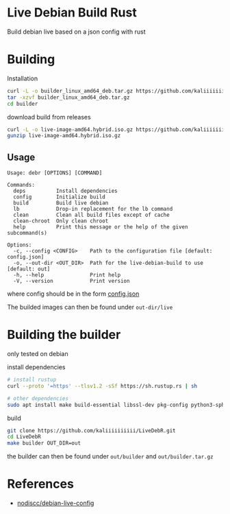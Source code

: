 # Live Debian Build Rust
Build debian live based on a json config with rust

# Building

Installation
```bash
curl -L -o builder_linux_amd64_deb.tar.gz https://github.com/kaliiiiiiiiii/LiveDebR/releases/latest/download/builder_linux_amd64_deb.tar.gz
tar -xzvf builder_linux_amd64_deb.tar.gz
cd builder
```

download build from releases
```bash
curl -L -o live-image-amd64.hybrid.iso.gz https://github.com/kaliiiiiiiiii/LiveDebR/releases/latest/download/live-image-amd64.hybrid.iso.gz
gunzip live-image-amd64.hybrid.iso.gz
```

## Usage
```
Usage: debr [OPTIONS] [COMMAND]

Commands:
  deps          Install dependencies
  config        Initialize build
  build         Build live debian
  lb            Drop-in replacement for the lb command
  clean         Clean all build files except of cache
  clean-chroot  Only clean chroot
  help          Print this message or the help of the given subcommand(s)

Options:
  -c, --config <CONFIG>    Path to the configuration file [default: config.json]
  -o, --out-dir <OUT_DIR>  Path for the live-debian-build to use [default: out]
  -h, --help               Print help
  -V, --version            Print version
```

where config should be in the form [config.json](https://github.com/kaliiiiiiiiii/LiveDebR/blob/main/config.json)

The builded images can then be found under `out-dir/live` 


# Building the builder
only tested on debian

install dependencies
```bash
# install rustup
curl --proto '=https' --tlsv1.2 -sSf https://sh.rustup.rs | sh

# other dependencies
sudo apt install make build-essential libssl-dev pkg-config python3-sphinx
```

build
```bash
git clone https://github.com/kaliiiiiiiiii/LiveDebR.git
cd LiveDebR
make builder OUT_DIR=out
```

the builder can then be found under `out/builder`  and `out/builder.tar.gz`


# References

- [nodiscc/debian-live-config](https://github.com/nodiscc/debian-live-config)